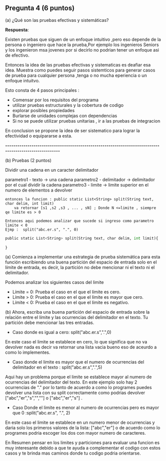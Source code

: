 ## Pregunta 4 (6 puntos)

(a) ¿Qué son las pruebas efectivas y sistemáticas?

**Respuesta**:

Existen pruebas que siguen de un enfoque intuitivo ,pero eso depende de la persona o ingeniero que hace la prueba,Por ejemplo los ingenieros Seniors y los ingenieron msa jovenes por si decirlo no podrian tener un enfoque asi de efectivo.

Entonces la idea de las pruebas efectivas y sistematicas es deafiar esa idea. Muestra como puedes seguir pasos sistemticos para generar casos de prueba para cualquier persona ,tenga o no mucha eperiencia o un enfoque intuitvo.

Esto consta de 4 pasos principales :

- Comensar por los requisitos del programa
- utilizar pruebas estructurales y la cobertura de codigo
- explorar posibles propiedades
- Burlarse de unidades complejas con dependencias
- Si no se puede utilizar pruebas unitarias , ir a  las pruebas de integracion

En conclusion se propone la idea de ser sistematico para lograr la efectividad o equipararse a esta.

**-------------------------------------------------------------------------------------------------------**

(b) Pruebas (2 puntos)

Dividir una cadena en un caracter delimitador

parametro1 - texto -> una cadena
parametro2 - delimitador -> delimitador por el cual dividir la cadena
parametro3 - limite -> limite superior en el numero de elementos a devolver
```
entonces la funcion : public static List<String> split(String text, char delim, int limit) 
    va retornar [s1 ,s2 ,s3 , ... , sN] ; Donde N <=limite , siempre qe limite es > 0
    
Entonces aqui podemos analizar que sucede si ingreso como parametro limite < 0 
Ejmp :  split("abc.er.s", ".", 0)                                
```
``` python
public static List<String> split(String text, char delim, int limit){
    
}
``` 

(a) Comienza a implementar una estrategia de prueba sistemática para esta función
escribiendo una buena partición del espacio de entrada solo en el límite de entrada, es
decir, la partición no debe mencionar ni el texto ni el delimitador.

Podemos analizar los siguientes casos del limite
- Límite = 0: Prueba el caso en el que el límite es cero.
- Límite > 0: Prueba el caso en el que el límite es mayor que cero.
- Límite < 0: Prueba el caso en el que el límite es negativo.


(b) Ahora, escriba una buena partición del espacio de entrada sobre la relación entre el
límite y las ocurrencias del delimitador en el texto. Tu partición debe mencionar las tres
entradas.

- Caso donde es igual a cero: split("abc.er.s",".",0)

En este caso el limite se establece en cero, lo que significa que no va devolver nada es decir va retornar una lista vacia bueno eso de aceurdo a como lo implementes.

- Caso donde el limite es mayor que el numero de ocurrencias del delimitador en el texto : split("abc.er.s",".",5)

Aqui hay un problema porque el limite se establece mayor al numero de ocurrencias del delimitador del texto. En este ejemplo solo hay 2 ocurrencias de "." por lo tanto de acuerdo a como lo programes puedes devolver una lista con su split correctamente como podrias devolver ["abc","er","s","",""] o ["abc","er","s"] .

- Caso Donde el limite es menor al numero de ocurrencias pero es mayor que 0 :split("abc.er.s", ".", 2)

En este caso el limite se establece en un numero menor de ocurrencias y daria solo los primeros valores de la lista:
["abc","er"] o de acuerdo como lo programes podria escoger los dos con mayor numero de caracteres.

En Resumen pensar en los limites y particiones para evaluar una funcion es muy interesante debido a que te ayuda a complementar el codigo con estos casos y te brinda mas caminos donde tu codigo podria orientarse.




